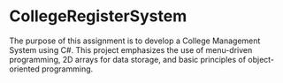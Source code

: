 # CollegeRegisterSystem
The purpose of this assignment is to develop a College Management System using C#. This project emphasizes the use of menu-driven programming, 2D arrays for data storage, and basic principles of object-oriented programming. 
